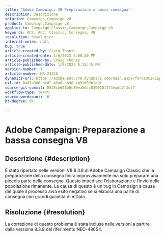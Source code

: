 ```yaml
---
title: "Adobe Campaign: V8 Preparazione a bassa consegna"
description: Descrizione
solution: Campaign,Campaign v8
product: Campaign,Campaign v8
applies-to: Campaign Classic,Campaign,Campaign v8
keywords: KCS, ACC, Classic, Consegna, V8
resolution: Resolution
internal-notes: null
bug: true
article-created-by: Craig Thonis
article-created-date: 1/6/2023 5:00:20 PM
article-published-by: Craig Thonis
article-published-date: 1/6/2023 5:15:45 PM
version-number: 1
article-number: KA-21226
dynamics-url: https://adobe-ent.crm.dynamics.com/main.aspx?forceUCI=1&pagetype=entityrecord&etn=knowledgearticle&id=dea8e698-e38d-ed11-81ac-6045bd006149
exl-id: 8ad7a080-bfd2-48a6-bb90-c431d0dbfa9f
source-git-commit: 8028cb641b0c80ea5dcc039010f373eadb7f1d37
workflow-type: tm+mt
source-wordcount: '0'
ht-degree: 0%

---
```


# Adobe Campaign: Preparazione a bassa consegna V8

## Descrizione {#description}


È stato riportato nelle versioni V8 8.3.8 di Adobe Campaign Classic che la preparazione della consegna finirà improvvisamente ma solo preparare una piccola parte della consegna. Questo impedisce l’elaborazione e l’invio della popolazione rimanente. La causa di questo è un bug in Campaign a causa del quale il processo avrà esito negativo se si elabora una parte di consegna con grandi quantità di mData.


## Risoluzione {#resolution}


La correzione di questo problema è stata inclusa nelle versioni a partire dalla versione 8.3.9 del riferimento NEO-48654.
